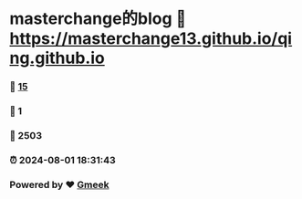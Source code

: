 # masterchange的blog :link: https://masterchange13.github.io/qing.github.io 
### :page_facing_up: [15](https://masterchange13.github.io/qing.github.io/tag.html) 
### :speech_balloon: 1 
### :hibiscus: 2503 
### :alarm_clock: 2024-08-01 18:31:43 
### Powered by :heart: [Gmeek](https://github.com/Meekdai/Gmeek)
